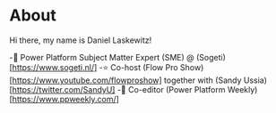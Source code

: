 # About
Hi there, my name is Daniel Laskewitz!

-💼 Power Platform Subject Matter Expert (SME) @ (Sogeti)[https://www.sogeti.nl/]
-⭐ Co-host (Flow Pro Show)[https://www.youtube.com/flowproshow] together with (Sandy Ussia)[https://twitter.com/SandyU]
-📰 Co-editor (Power Platform Weekly)[https://www.ppweekly.com/]
